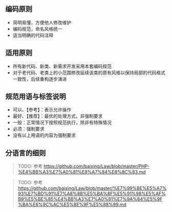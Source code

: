 ## 编码原则
- 简明易懂，方便他人修改维护
- 编码规范，命名风格统一
- 适当明确的代码注释

## 适用原则
- 所有新代码、新类、新需求开发采用本套编码规范
- 对于老代码、老类上的小范围修改延续该类的原有风格以保持局部的代码格式一致性，后续重构逐步演进

## 规范用语与标签说明
- 可以、【参考】：表示允许操作
- 最好、【推荐】：最优的处理方式，非强制要求
- 一般：正常情况下按照规范执行，除非有特殊情况
- 必须：强制要求
- 没有以上用语的内容为强制要求

## 分语言的细则

> TODO: 参考 https://github.com/baixing/Law/blob/master/PHP-%E4%BB%A3%E7%A0%81%E8%A7%84%E8%8C%83.md

> TODO: 参考 https://github.com/baixing/Law/blob/master/%E7%99%BE%E5%A7%93%E7%BD%91%E7%A8%8B%E5%BA%8F%E5%91%98%E5%AF%B9%E5%BE%85%E4%BB%A3%E7%A0%81%E7%9A%84%E5%9F%BA%E6%9C%AC%E5%8E%9F%E5%88%99.md